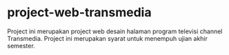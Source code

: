 # project-web-transmedia
Project ini merupakan project web desain halaman program televisi channel Transmedia. Project ini merupakan syarat untuk menempuh ujian akhir semester.
